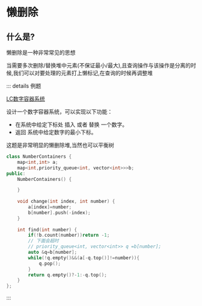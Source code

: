 # 懒删除

## 什么是?

懒删除是一种非常常见的思想

当需要多次删除/替换堆中元素(不保证最小/最大),且查询操作与该操作是分离的时候,我们可以对要处理的元素打上懒标记,在查询的时候再调整堆

::: details 例题

[LC数字容器系统](https://leetcode.cn/problems/design-a-number-container-system/description/)

设计一个数字容器系统，可以实现以下功能：

- 在系统中给定下标处 插入 或者 替换 一个数字。
- 返回 系统中给定数字的最小下标。

这题是非常明显的懒删除堆,当然也可以平衡树

```cpp
class NumberContainers {
    map<int,int> a;
    map<int,priority_queue<int, vector<int>>>b; 
public:
    NumberContainers() {

    }
    
    void change(int index, int number) {
        a[index]=number;
        b[number].push(-index);
    }
    
    int find(int number) {
        if(!b.count(number))return -1;
        // 下面会超时
        // priority_queue<int, vector<int>> q =b[number];
        auto &q=b[number];
        while(!q.empty()&&(a[-q.top()]!=number)){
            q.pop();
        }
        return q.empty()?-1:-q.top();
    }
};
```
:::